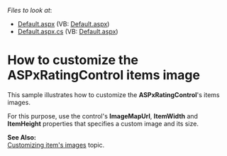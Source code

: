 <!-- default file list -->
*Files to look at*:

* [Default.aspx](./CS/WebSite/Default.aspx) (VB: [Default.aspx](./VB/WebSite/Default.aspx))
* [Default.aspx.cs](./CS/WebSite/Default.aspx.cs) (VB: [Default.aspx](./VB/WebSite/Default.aspx))
<!-- default file list end -->
# How to customize the ASPxRatingControl items image


<p>This sample illustrates how to customize the <strong>ASPxRatingControl</strong>'s items images.</p><p>For this purpose, use the control's <strong>ImageMapUrl</strong>, <strong>ItemWidth</strong> and <strong>ItemHeight</strong> properties that specifies a custom image and its size.</p><p><strong>See Also:</strong><br />
<a href="http://documentation.devexpress.com/#AspNet/CustomDocument6618">Customizing item's images</a> topic.</p>

<br/>



